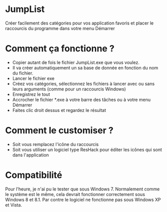 JumpList
========

Créer facilement des catégories pour vos application favoris et placer le raccourcis du programme dans votre menu Démarrer


Comment ça fonctionne ?
=======================

* Copier autant de fois le fichier JumpList.exe que vous voulez.
* Il va créer automatiquement un sa base de donnée en fonction du nom du fichier.
* Lancer le fichier exe
* Créez vos catégories, sélectionnez les fichiers à lancer avec ou sans leurs arguments (comme pour un raccourcis Windows)
* Enregistrez le tout
* Accrocher le fichier *.exe à votre barre des tâches ou à votre menu Démarrer
* Faites clic droit dessus et regardez le résultat


Comment le customiser ?
=======================

* Soit vous remplacez l'icône du raccourcis
* Soit vous utiliser un logiciel type ResHack pour éditer les icônes qui sont dans l'application


Compatibilité
=============

Pour l'heure, je n'ai pu le tester que sous Windows 7. Normalement comme le système est le même, cela devrait fonctionner correctement sous Windows 8 et 8.1.
Par contre le logiciel ne fonctionne pas sous Windows XP et Vista.
